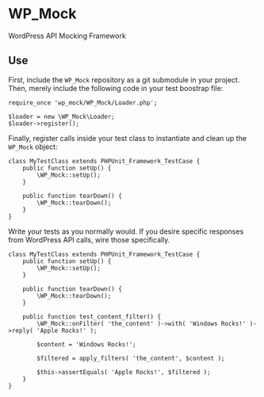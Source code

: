 WP_Mock
=======

WordPress API Mocking Framework

Use
--------

First, include the `WP_Mock` repository as a git submodule in your project.  Then, merely include the following code in your test boostrap file:

    require_once 'wp_mock/WP_Mock/Loader.php';

    $loader = new \WP_Mock\Loader;
    $loader->register();

Finally, register calls inside your test class to instantiate and clean up the `WP_Mock` object:

    class MyTestClass extends PHPUnit_Framework_TestCase {
        public function setUp() {
			\WP_Mock::setUp();
        }

        public function tearDown() {
			\WP_Mock::tearDown();
        }
    }

Write your tests as you normally would. If you desire specific responses from WordPress API calls, wire those specifically.

    class MyTestClass extends PHPUnit_Framework_TestCase {
        public function setUp() {
			\WP_Mock::setUp();
        }

        public function tearDown() {
			\WP_Mock::tearDown();
        }

        public function test_content_filter() {
            \WP_Mock::onFilter( 'the_content' )->with( 'Windows Rocks!' )->reply( 'Apple Rocks!' );

            $content = 'Windows Rocks!';

            $filtered = apply_filters( 'the_content', $content );

            $this->assertEquals( 'Apple Rocks!', $filtered );
        }
    }